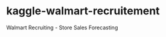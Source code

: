 kaggle-walmart-recruitement
===========================

 Walmart Recruiting - Store Sales Forecasting
